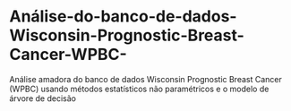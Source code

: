 # Análise-do-banco-de-dados-Wisconsin-Prognostic-Breast-Cancer-WPBC-
Análise amadora do banco de dados Wisconsin Prognostic Breast Cancer (WPBC) usando métodos estatísticos não paramétricos e o modelo de árvore de decisão
